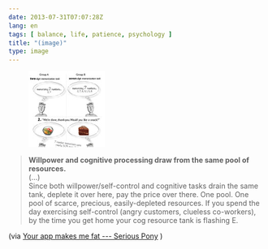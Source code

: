 ```yaml
---
date: 2013-07-31T07:07:28Z
lang: en
tags: [ balance, life, patience, psychology ]
title: "(image)"
type: image
---
```


<figure>
<a
href="https://hugo.ferreira.cc/willpower-and-cognitive-processing-draw-from-the/attachment/414/"
rel="attachment"><img
src="tumblr_mqtn77JNPK1qz82meo1_500-150x150.jpg"
width="150" height="150" /></a></figure>

> **Willpower and cognitive processing draw from the same pool of
> resources.**\
> (...)\
> Since both willpower/self-control and cognitive tasks drain the same
> tank, deplete it over here, pay the price over there. One pool. One
> pool of scarce, precious, easily-depleted resources. If you spend the
> day exercising self-control (angry customers, clueless co-workers), by
> the time you get home your cog resource tank is flashing E.

(via [Your app makes me fat --- Serious
Pony](http://seriouspony.com/blog/2013/7/24/your-app-makes-me-fat) )

